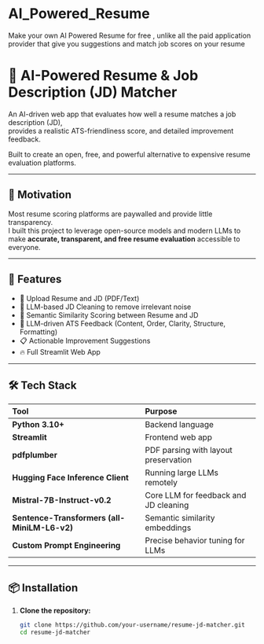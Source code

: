 # AI_Powered_Resume
Make your own AI Powered Resume for free , unlike all the paid application provider that give you suggestions and match job scores  on your resume


# 🧠 AI-Powered Resume & Job Description (JD) Matcher

An AI-driven web app that evaluates how well a resume matches a job description (JD),  
provides a realistic ATS-friendliness score, and detailed improvement feedback.

Built to create an open, free, and powerful alternative to expensive resume evaluation platforms.

---

## 📢 Motivation

Most resume scoring platforms are paywalled and provide little transparency.  
I built this project to leverage open-source models and modern LLMs to make **accurate, transparent, and free resume evaluation** accessible to everyone.

---

## 🚀 Features

- 📂 Upload Resume and JD (PDF/Text)
- 🧹 LLM-based JD Cleaning to remove irrelevant noise
- 🔎 Semantic Similarity Scoring between Resume and JD
- 🧠 LLM-driven ATS Feedback (Content, Order, Clarity, Structure, Formatting)
- 📋 Actionable Improvement Suggestions
- 🔥 Full Streamlit Web App

---

## 🛠️ Tech Stack

| Tool | Purpose |
|:---|:---|
| **Python 3.10+** | Backend language |
| **Streamlit** | Frontend web app |
| **pdfplumber** | PDF parsing with layout preservation |
| **Hugging Face Inference Client** | Running large LLMs remotely |
| **Mistral-7B-Instruct-v0.2** | Core LLM for feedback and JD cleaning |
| **Sentence-Transformers (all-MiniLM-L6-v2)** | Semantic similarity embeddings |
| **Custom Prompt Engineering** | Precise behavior tuning for LLMs |

---

## 📦 Installation

1. **Clone the repository:**
   ```bash
   git clone https://github.com/your-username/resume-jd-matcher.git
   cd resume-jd-matcher
